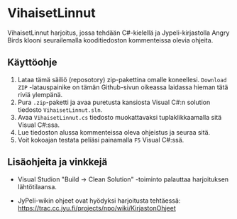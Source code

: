 VihaisetLinnut
==============

VihaisetLinnut harjoitus, jossa tehdään C#-kielellä ja Jypeli-kirjastolla Angry Birds klooni seurailemalla kooditiedoston kommenteissa olevia ohjeita.

## Käyttöohje ##

1.  Lataa tämä säiliö (reposotory) zip-pakettina omalle koneellesi. `Download ZIP` -latauspainike on tämän Github-sivun oikeassa laidassa hieman tätä riviä ylempänä.
2.  Pura `.zip`-paketti ja avaa puretusta kansiosta Visual C#:n solution tiedosto `VihaisetLinnut.sln`.
3.  Avaa `VihaisetLinnut.cs` tiedosto muokattavaksi tuplaklikkaamalla sitä Visual C#:ssa.
4.  Lue tiedoston alussa kommenteissa oleva ohjeistus ja seuraa sitä.
5.  Voit kokoajan testata peliäsi painamalla `F5` Visual C#:ssä. 

## Lisäohjeita ja vinkkejä ##

* Visual Studion "Build → Clean Solution" -toiminto palauttaa harjoituksen lähtötilaansa.

* JyPeli-wikin ohjeet ovat hyödyksi harjoitusta tehtäessä: https://trac.cc.jyu.fi/projects/npo/wiki/KirjastonOhjeet